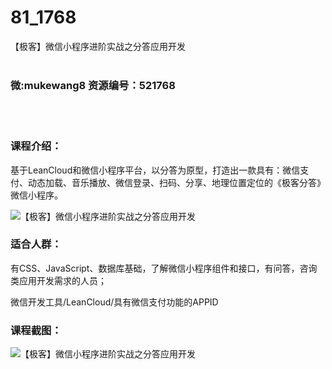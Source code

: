 # 81_1768
【极客】微信小程序进阶实战之分答应用开发
<br/></br>
<h3>微:mukewang8 资源编号：521768</h3>
<br/></br>
<h3>课程介绍：</h3>
<p>基于LeanCloud和<a title="查看与 微信 相关的文章" target="_blank">微信</a>小程序平台，以分答为原型，打造出一款具有：<a title="查看与 微信 相关的文章" target="_blank">微信</a>支付、动态加载、音乐播放、微信登录、扫码、分享、地理位置定位的《极客分答》微信小程序。</p>
<p><img src="https://www.ko996.com/wp-content/uploads/img/2018/03/2-217.png" alt="【极客】微信小程序进阶实战之分答应用开发"></p>
<h3>适合人群：</h3>
<p>有CSS、JavaScript、数据库基础，了解微信小程序组件和接口，有问答，咨询类应用开发需求的人员；</p>
<p>微信开发工具/LeanCloud/具有微信支付功能的APPID</p>
<div class="info-desc">
<h3>课程截图：</h3>
<p><img src="https://www.ko996.com/wp-content/uploads/img/2018/03/3-226.png" alt="【极客】微信小程序进阶实战之分答应用开发"></p>


			
</div>
